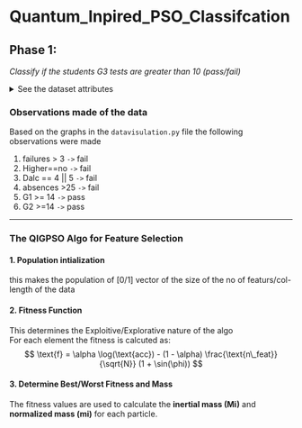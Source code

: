 # Quantum_Inpired_PSO_Classifcation

## Phase 1:
*Classify if the students G3 tests are greater than 10 (pass/fail)*
<details> 
<summary>
See the dataset attributes 
</summary> 
<img src="./data/datasetattributes.png" width="500
">
</details>

### Observations made of the data
Based on the graphs in the `datavisulation.py` file the following observations were made
1. failures > 3 `->` fail
2. Higher==no `->` fail
3. Dalc ==  4 || 5 `->` fail
4. absences >25 `->` fail
5. G1 >= 14 `->` pass
6. G2 >=14 `->` pass

---
### The QIGPSO Algo for Feature Selection 

#### 1.  Population intialization
this makes the population of [0/1] vector of the size of the no of featurs/col-length of the data

#### 2.  Fitness Function
This determines the Exploitive/Explorative nature of the algo 
<br>
For each element the fitness is calcuted as:
<br>
$$
\text{f} = \alpha \log(\text{acc}) - (1 - \alpha) \frac{\text{n\_feat}}{\sqrt{N}} (1 + \sin(\phi))
$$

#### 3. Determine Best/Worst Fitness and Mass
The fitness values are used to calculate the **inertial mass ($\text{Mi}$)** and **normalized mass ($\text{mi}$)** for each particle.

